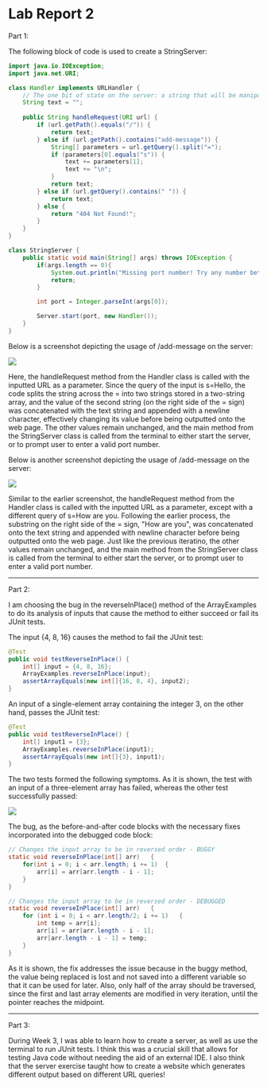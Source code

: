 # **Lab Report 2**

Part 1:

The following block of code is used to create a StringServer:

```java
import java.io.IOException;
import java.net.URI;

class Handler implements URLHandler {
    // The one bit of state on the server: a string that will be manipulated by various requests.
    String text = "";
    
    public String handleRequest(URI url) {
        if (url.getPath().equals("/")) {
            return text;
        } else if (url.getPath().contains("add-message")) {
            String[] parameters = url.getQuery().split("=");
            if (parameters[0].equals("s")) {
                text += parameters[1];
                text += "\n";
            }
            return text;
        } else if (url.getQuery().contains(" ")) {
            return text;
        } else {
            return "404 Not Found!";
        }
    }
}

class StringServer {
    public static void main(String[] args) throws IOException {
        if(args.length == 0){
            System.out.println("Missing port number! Try any number between 1024 to 49151");
            return;
        }

        int port = Integer.parseInt(args[0]);

        Server.start(port, new Handler());
    }
}
```

Below is a screenshot depicting the usage of /add-message on the server:

![](Lab2Screenshot1.png)

Here, the handleRequest method from the Handler class is called with the inputted URL as a parameter. Since the query of the input is s=Hello, the code splits the string across the = into two strings stored in a two-string array, and the value of the second string (on the right side of the = sign) was concatenated with the text string and appended with a newline character, effectively changing its value before being outputted onto the web page. The other values remain unchanged, and the main method from the StringServer class is called from the terminal to either start the server, or to prompt user to enter a valid port number.

Below is another screenshot depicting the usage of /add-message on the server:

![](Lab2Screenshot2.png)

Similar to the earlier screenshot, the handleRequest method from the Handler class is called with the inputted URL as a parameter, except with a different query of s=How are you. Following the earlier process, the substring on the right side of the = sign, "How are you", was concatenated onto the text string and appended with newline character before being outputted onto the web page. Just like the previous iteratino, the other values remain unchanged, and the main method from the StringServer class is called from the terminal to either start the server, or to prompt user to enter a valid port number.

---
Part 2:

I am choosing the bug in the reverseInPlace() method of the ArrayExamples to do its analysis of inputs that cause the method to either succeed or fail its JUnit tests.

The input {4, 8, 16} causes the method to fail the JUnit test:

```java
@Test
public void testReverseInPlace() {
    int[] input = {4, 8, 16};
    ArrayExamples.reverseInPlace(input);
    assertArrayEquals(new int[]{16, 8, 4}, input2);
}
```

An input of a single-element array containing the integer 3, on the other hand, passes the JUnit test:

```java
@Test
public void testReverseInPlace() {
    int[] input1 = {3};
    ArrayExamples.reverseInPlace(input1);
    assertArrayEquals(new int[]{3}, input1);
}
```

The two tests formed the following symptoms. As it is shown, the test with an input of a three-element array has failed, whereas the other test successfully passed:

![](Lab2Screenshot3.png)

The bug, as the before-and-after code blocks with the necessary fixes incorporated into the debugged code block:

```java
// Changes the input array to be in reversed order - BUGGY
static void reverseInPlace(int[] arr)   {
    for(int i = 0; i < arr.length; i += 1)  {
        arr[i] = arr[arr.length - i - 1];
    }
}

// Changes the input array to be in reversed order - DEBUGGED
static void reverseInPlace(int[] arr)   {
    for (int i = 0; i < arr.length/2; i += 1)   {
        int temp = arr[i];
        arr[i] = arr[arr.length - i - 1];
        arr[arr.length - i - 1] = temp;
    }
}
```

As it is shown, the fix addresses the issue because in the buggy method, the value being replaced is lost and not saved into a different variable so that it can be used for later. Also, only half of the array should be traversed, since the first and last array elements are modified in very iteration, until the pointer reaches the midpoint.

---
Part 3:

During Week 3, I was able to learn how to create a server, as well as use the terminal to run JUnit tests. I think this was a crucial skill that allows for testing Java code without needing the aid of an external IDE. I also think that the server exercise taught how to create a website which generates different output based on different URL queries!